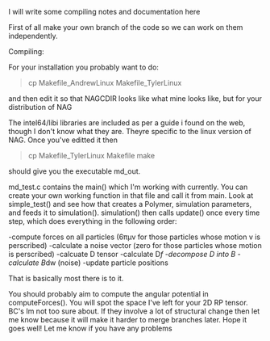 I will write some compiling notes and documentation here

First of all make your own branch of the code so we can work on them independently.

Compiling:

For your installation you probably want to do:

>cp Makefile_AndrewLinux Makefile_TylerLinux

and then edit it so that NAGCDIR looks like what mine looks like, but for your distribution of NAG

The intel64/libi libraries are included as per a guide i found on the web, though I don't know what they are. Theyre specific to the linux version of NAG. Once you've editted it then

>cp Makefile_TylerLinux Makefile
>make

should give you the executable md_out. 

md_test.c contains the main() which I'm working with currently. You can create your own working function in that file and call it from main. Look at simple_test() and see how that creates a Polymer, simulation parameters, and feeds it to simulation(). simulation() then calls update() once every time step, which does everything in the following order:

-compute forces on all particles (6πµv for those particles whose motion v is perscribed)
-calculate a noise vector (zero for those particles whose motion is perscribed)
-calcuate D tensor
-calculate D*f
-decompose D into B
-calculate B*dw (noise)
-update particle positions

That is basically most there is to it.

You should probably aim to compute the angular potential in computeForces(). You will spot the space I've left for your 2D RP tensor. BC's Im not too sure about. If they involve a lot of structural change then let me know because it will make it harder to merge branches later. Hope it goes well! Let me know if you have any problems
